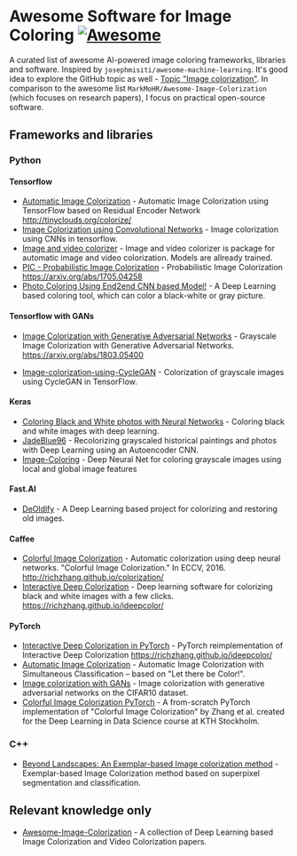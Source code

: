 # Awesome Software for Image Coloring [![Awesome](https://cdn.rawgit.com/sindresorhus/awesome/d7305f38d29fed78fa85652e3a63e154dd8e8829/media/badge.svg)](https://github.com/sindresorhus/awesome)

A curated list of awesome AI-powered image coloring frameworks, libraries and software. Inspired by `josephmisiti/awesome-machine-learning`. It's good idea to explore the GitHub topic as well - [Topic "Image colorization"](https://github.com/topics/image-colorization). In comparison to the awesome list `MarkMoHR/Awesome-Image-Colorization` (which focuses on research papers), I focus on practical open-source software. 

## Frameworks and libraries

### Python

#### Tensorflow

* [Automatic Image Colorization](https://github.com/Armour/Automatic-Image-Colorization) - Automatic Image Colorization using TensorFlow based on Residual Encoder Network http://tinyclouds.org/colorize/
* [Image Colorization using Convolutional Networks](https://github.com/shekkizh/Colorization.tensorflow) - Image colorization using CNNs in tensorflow.
* [Image and video colorizer](https://github.com/PrimozGodec/ImageColorization) - Image and video colorizer is package for automatic image and video colorization. Models are allready trained.
* [PIC - Probabilistic Image Colorization](https://github.com/ameroyer/PIC) - Probabilistic Image Colorization https://arxiv.org/abs/1705.04258
* [Photo Coloring Using End2end CNN based Model!](https://github.com/AbdelrahmanRadwan/photo-coloring) - A Deep Learning based coloring tool, which can color a black-white or gray picture.

#### Tensorflow with GANs

* [Image Colorization with Generative Adversarial Networks](https://github.com/ImagingLab/Colorizing-with-GANs) - 
Grayscale Image Colorization with Generative Adversarial Networks. https://arxiv.org/abs/1803.05400

* [Image-colorization-using-CycleGAN](https://github.com/ArkaJU/Image-Colorization-CycleGAN) - Colorization of grayscale images using CycleGAN in TensorFlow.

#### Keras

* [Coloring Black and White photos with Neural Networks](https://github.com/emilwallner/Coloring-greyscale-images) - Coloring black and white images with deep learning.
* [JadeBlue96](https://github.com/JadeBlue96/Image-Colorization-of-Historical-Paintings) - Recolorizing grayscaled historical paintings and photos with Deep Learning using an Autoencoder CNN.
* [Image-Coloring](https://github.com/aman-chauhan/Image-Coloring) - Deep Neural Net for coloring grayscale images using local and global image features

#### Fast.AI

* [DeOldify](https://github.com/jantic/DeOldify) - A Deep Learning based project for colorizing and restoring old images.

#### Caffee

* [Colorful Image Colorization](https://github.com/richzhang/colorization) - Automatic colorization using deep neural networks. "Colorful Image Colorization." In ECCV, 2016. http://richzhang.github.io/colorization/
* [Interactive Deep Colorization](https://github.com/junyanz/interactive-deep-colorization) - Deep learning software for colorizing black and white images with a few clicks. https://richzhang.github.io/ideepcolor/

#### PyTorch

* [Interactive Deep Colorization in PyTorch](https://github.com/richzhang/colorization-pytorch) - PyTorch reimplementation of Interactive Deep Colorization https://richzhang.github.io/ideepcolor/
* [Automatic Image Colorization](https://github.com/kainoj/colnet) - Automatic Image Colorization with Simultaneous Classification – based on "Let there be Color!".
* [Image colorization with GANs](https://github.com/karoly-hars/GAN_image_colorizing) - Image colorization with generative adversarial networks on the CIFAR10 dataset.
* [Colorful Image Colorization PyTorch](https://github.com/Time0o/pytorch-colorful-colorization) - A from-scratch PyTorch implementation of "Colorful Image Colorization" by Zhang et al. created for the Deep Learning in Data Science course at KTH Stockholm.

### C++

* [Beyond Landscapes: An Exemplar-based Image colorization method](https://github.com/saulo-p/Exemplar-Image-Colorization) - Exemplar-based Image Colorization method based on superpixel segmentation and classification.

## Relevant knowledge only

* [Awesome-Image-Colorization](https://github.com/MarkMoHR/Awesome-Image-Colorization) - A collection of Deep Learning based Image Colorization and Video Colorization papers.
